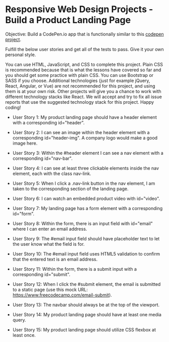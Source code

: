 # Responsive Web Design Projects - Build a Product Landing Page
Objective: Build a CodePen.io app that is functionally similar to this [codepen project](https://codepen.io/freeCodeCamp/full/RKRbwL).

Fulfill the below user stories and get all of the tests to pass. Give it your own personal style.

You can use HTML, JavaScript, and CSS to complete this project. Plain CSS is recommended because that is what the lessons have covered so far and you should get some practice with plain CSS. You can use Bootstrap or SASS if you choose. Additional technologies (just for example jQuery, React, Angular, or Vue) are not recommended for this project, and using them is at your own risk. Other projects will give you a chance to work with different technology stacks like React. We will accept and try to fix all issue reports that use the suggested technology stack for this project. Happy coding!

- User Story 1: My product landing page should have a header element with a corresponding id="header".

- User Story 2: I can see an image within the header element with a corresponding id="header-img". A company logo would make a good image here.

- User Story 3: Within the #header element I can see a nav element with a corresponding id="nav-bar".

- User Story 4: I can see at least three clickable elements inside the nav element, each with the class nav-link.

- User Story 5: When I click a .nav-link button in the nav element, I am taken to the corresponding section of the landing page.

- User Story 6: I can watch an embedded product video with id="video".

- User Story 7: My landing page has a form element with a corresponding id="form".

- User Story 8: Within the form, there is an input field with id="email" where I can enter an email address.

- User Story 9: The #email input field should have placeholder text to let the user know what the field is for.

- User Story 10: The #email input field uses HTML5 validation to confirm that the entered text is an email address.

- User Story 11: Within the form, there is a submit input with a corresponding id="submit".

- User Story 12: When I click the #submit element, the email is submitted to a static page (use this mock URL: https://www.freecodecamp.com/email-submit).

- User Story 13: The navbar should always be at the top of the viewport.

- User Story 14: My product landing page should have at least one media query.

- User Story 15: My product landing page should utilize CSS flexbox at least once.

